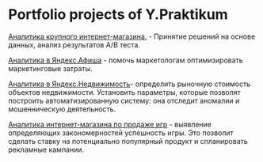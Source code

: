 # Portfolio projects of Y.Praktikum

[Аналитика крупного интернет-магазина.](https://github.com/bayk0v/Y.Praktikum/blob/master/abtest_final.ipynb) - Принятие решений на основе данных,  анализ результатов A/B теста.
 
[Аналитика в Яндекс.Афиша](https://github.com/bayk0v/Y.Praktikum/blob/master/ltv_02.ipynb) - помочь маркетологам оптимизировать маркетинговые затраты.

[Аналитика в Яндекс.Недвижимость](https://github.com/bayk0v/Y.Praktikum/blob/master/rooms.ipynb)- определить рыночную стоимость объектов недвижимости. Установить параметры, которые позволят построить автоматизированную систему: она отследит аномалии и мошенническую деятельность.

[Аналитика интернет-магазина по продаже игр](https://github.com/bayk0v/Y.Praktikum/blob/master/sborka_1.ipynb) - выявление определяющих закономерностей успешность игры. Это позволит сделать ставку на потенциально популярный продукт и спланировать рекламные кампании.
